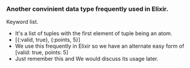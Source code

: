 ### Another convinient data type frequently used in Elixir.
Keyword list.  
- It's a list of tuples with the first element of tuple being an atom.
- [{:valid, true}, {:points, 5}]
- We use this frequently in Elixir so we have an alternate easy form of [valid: true, points: 5]
- Just remember this and We would discuss its usage later.